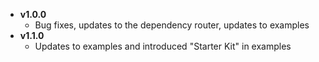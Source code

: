 + __v1.0.0__
    + Bug fixes, updates to the dependency router, updates to examples
+ __v1.1.0__
    + Updates to examples and introduced "Starter Kit" in examples